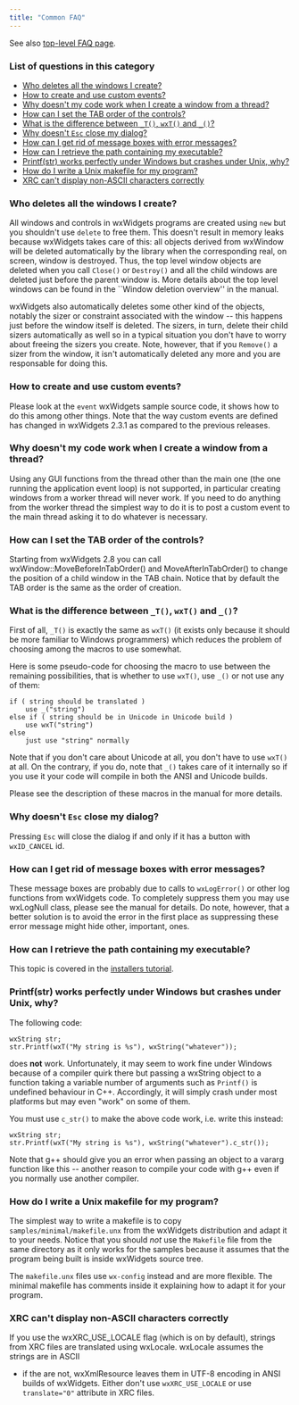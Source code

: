 ```yaml
---
title: "Common FAQ"
---
```


See also [top-level FAQ page](/docs/faq/).

### List of questions in this category

*   [Who deletes all the windows I create?](#windelete)
*   [How to create and use custom events?](#custevent)
*   [Why doesn't my code work when I create a window from a thread?](#guithread)
*   [How can I set the TAB order of the controls?](#taborder)
*   [What is the difference between `_T()`, `wxT()` and `_()`?](#wxtmacro)
*   [Why doesn't `Esc` close my dialog?](#escdlg)
*   [How can I get rid of message boxes with error messages?](#lognull)
*   [How can I retrieve the path containing my executable?](#exedir)
*   [Printf(str) works perfectly under Windows but crashes under Unix, why?](#printfstr)
*   [How do I write a Unix makefile for my program?](#makefile)
*   [XRC can't display non-ASCII characters correctly](#xrclocale)

<a name="windelete"></a>

### Who deletes all the windows I create?

All windows and controls in wxWidgets programs are created using `new` but you
shouldn't use `delete` to free them. This doesn't result in memory leaks
because wxWidgets takes care of this: all objects derived from wxWindow will be
deleted automatically by the library when the corresponding real, on screen,
window is destroyed. Thus, the top level window objects are deleted when you
call `Close()` or `Destroy()` and all the child windows are deleted just before
the parent window is. More details about the top level windows can be found in
the ``Window deletion overview'' in the manual.

wxWidgets also automatically deletes some other kind of the objects, notably
the sizer or constraint associated with the window -- this happens just before
the window itself is deleted. The sizers, in turn, delete their child sizers
automatically as well so in a typical situation you don't have to worry about
freeing the sizers you create. Note, however, that if you `Remove()` a sizer
from the window, it isn't automatically deleted any more and you are
responsable for doing this.

<a name="custevent"></a>

### How to create and use custom events?

Please look at the `event` wxWidgets sample source code, it shows how to do
this among other things. Note that the way custom events are defined has
changed in wxWidgets 2.3.1 as compared to the previous releases.

<a name="guithread"></a>

### Why doesn't my code work when I create a window from a thread?

Using any GUI functions from the thread other than the main one (the one
running the application event loop) is not supported, in particular creating
windows from a worker thread will never work. If you need to do anything from
the worker thread the simplest way to do it is to post a custom event to the
main thread asking it to do whatever is necessary.

<a name="taborder"></a>

### How can I set the TAB order of the controls?

Starting from wxWidgets 2.8 you can call wxWindow::MoveBeforeInTabOrder() and
MoveAfterInTabOrder() to change the position of a child window in the TAB
chain. Notice that by default the TAB order is the same as the order of
creation.

<a name="wxtmacro"></a>

### What is the difference between `_T()`, `wxT()` and `_()`?

First of all, `_T()` is exactly the same as `wxT()` (it exists only because it
should be more familiar to Windows programmers) which reduces the problem of
choosing among the macros to use somewhat.

Here is some pseudo-code for choosing the macro to use between the remaining
possibilities, that is whether to use `wxT()`, use `_()` or not use any of
them:

    if ( string should be translated )
        use _("string")
    else if ( string should be in Unicode in Unicode build )
        use wxT("string")
    else
        just use "string" normally

Note that if you don't care about Unicode at all, you don't have to use `wxT()`
at all. On the contrary, if you do, note that `_()` takes care of it internally
so if you use it your code will compile in both the ANSI and Unicode builds.

Please see the description of these macros in the manual for more details.

<a name="escdlg"></a>

### Why doesn't `Esc` close my dialog?

Pressing `Esc` will close the dialog if and only if it has a button with
`wxID_CANCEL` id.

<a name="lognull"></a>

### How can I get rid of message boxes with error messages?

These message boxes are probably due to calls to `wxLogError()` or other log
functions from wxWidgets code. To completely suppress them you may use
wxLogNull class, please see the manual for details. Do note, however, that a
better solution is to avoid the error in the first place as suppressing these
error message might hide other, important, ones.

<a name="exedir"></a>

### How can I retrieve the path containing my executable?

This topic is covered in the [installers tutorial](/docs/tutorials/building-installers/).

<a name="printfstr"></a>

### Printf(str) works perfectly under Windows but crashes under Unix, why?

The following code:

    wxString str;
    str.Printf(wxT("My string is %s"), wxString("whatever"));

does **not** work. Unfortunately, it may seem to work fine under Windows
because of a compiler quirk there but passing a wxString object to a function
taking a variable number of arguments such as `Printf()` is undefined behaviour
in C++. Accordingly, it will simply crash under most platforms but may even
"work" on some of them.

You must use `c_str()` to make the above code work, i.e. write this instead:

    wxString str;
    str.Printf(wxT("My string is %s"), wxString("whatever").c_str());

Note that g++ should give you an error when passing an object to a vararg
function like this -- another reason to compile your code with g++ even if you
normally use another compiler.

<a name="makefile"></a>

### How do I write a Unix makefile for my program?

The simplest way to write a makefile is to copy `samples/minimal/makefile.unx`
from the wxWidgets distribution and adapt it to your needs. Notice that you
should _not_ use the `Makefile` file from the same directory as it only works
for the samples because it assumes that the program being built is inside
wxWidgets source tree.

The `makefile.unx` files use `wx-config` instead and are more flexible. The
minimal makefile has comments inside it explaining how to adapt it for your
program.

<a name="xrclocale"></a>

### XRC can't display non-ASCII characters correctly

If you use the wxXRC_USE_LOCALE flag (which is on by default), strings from XRC
files are translated using wxLocale. wxLocale assumes the strings are in ASCII
- if the are not, wxXmlResource leaves them in UTF-8 encoding in ANSI builds of
wxWidgets. Either don't use `wxXRC_USE_LOCALE` or use `translate="0"` attribute
in XRC files.
